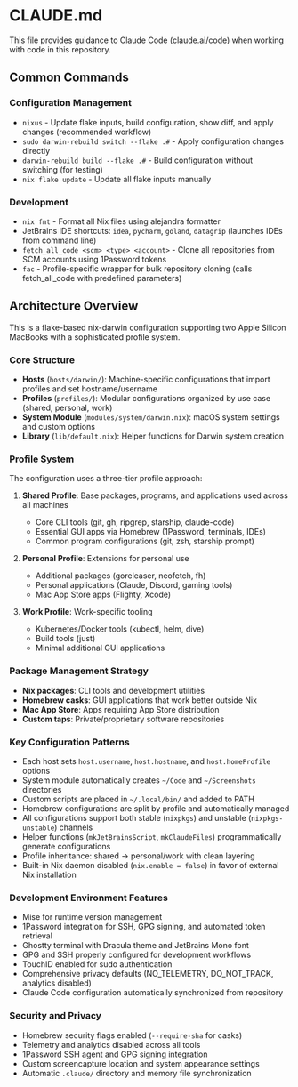 # CLAUDE.md

This file provides guidance to Claude Code (claude.ai/code) when working with code in this repository.

## Common Commands

### Configuration Management
- `nixus` - Update flake inputs, build configuration, show diff, and apply changes (recommended workflow)
- `sudo darwin-rebuild switch --flake .#` - Apply configuration changes directly
- `darwin-rebuild build --flake .#` - Build configuration without switching (for testing)
- `nix flake update` - Update all flake inputs manually

### Development
- `nix fmt` - Format all Nix files using alejandra formatter
- JetBrains IDE shortcuts: `idea`, `pycharm`, `goland`, `datagrip` (launches IDEs from command line)
- `fetch_all_code <scm> <type> <account>` - Clone all repositories from SCM accounts using 1Password tokens
- `fac` - Profile-specific wrapper for bulk repository cloning (calls fetch_all_code with predefined parameters)

## Architecture Overview

This is a flake-based nix-darwin configuration supporting two Apple Silicon MacBooks with a sophisticated profile system.

### Core Structure
- **Hosts** (`hosts/darwin/`): Machine-specific configurations that import profiles and set hostname/username
- **Profiles** (`profiles/`): Modular configurations organized by use case (shared, personal, work)
- **System Module** (`modules/system/darwin.nix`): macOS system settings and custom options
- **Library** (`lib/default.nix`): Helper functions for Darwin system creation

### Profile System
The configuration uses a three-tier profile approach:

1. **Shared Profile**: Base packages, programs, and applications used across all machines
   - Core CLI tools (git, gh, ripgrep, starship, claude-code)
   - Essential GUI apps via Homebrew (1Password, terminals, IDEs)
   - Common program configurations (git, zsh, starship prompt)

2. **Personal Profile**: Extensions for personal use
   - Additional packages (goreleaser, neofetch, fh)
   - Personal applications (Claude, Discord, gaming tools)
   - Mac App Store apps (Flighty, Xcode)

3. **Work Profile**: Work-specific tooling
   - Kubernetes/Docker tools (kubectl, helm, dive)
   - Build tools (just)
   - Minimal additional GUI applications

### Package Management Strategy
- **Nix packages**: CLI tools and development utilities
- **Homebrew casks**: GUI applications that work better outside Nix
- **Mac App Store**: Apps requiring App Store distribution
- **Custom taps**: Private/proprietary software repositories

### Key Configuration Patterns
- Each host sets `host.username`, `host.hostname`, and `host.homeProfile` options
- System module automatically creates `~/Code` and `~/Screenshots` directories  
- Custom scripts are placed in `~/.local/bin/` and added to PATH
- Homebrew configurations are split by profile and automatically managed
- All configurations support both stable (`nixpkgs`) and unstable (`nixpkgs-unstable`) channels
- Helper functions (`mkJetBrainsScript`, `mkClaudeFiles`) programmatically generate configurations
- Profile inheritance: shared → personal/work with clean layering
- Built-in Nix daemon disabled (`nix.enable = false`) in favor of external Nix installation

### Development Environment Features
- Mise for runtime version management
- 1Password integration for SSH, GPG signing, and automated token retrieval
- Ghostty terminal with Dracula theme and JetBrains Mono font
- GPG and SSH properly configured for development workflows
- TouchID enabled for sudo authentication
- Comprehensive privacy defaults (NO_TELEMETRY, DO_NOT_TRACK, analytics disabled)
- Claude Code configuration automatically synchronized from repository

### Security and Privacy
- Homebrew security flags enabled (`--require-sha` for casks)
- Telemetry and analytics disabled across all tools
- 1Password SSH agent and GPG signing integration
- Custom screencapture location and system appearance settings
- Automatic `.claude/` directory and memory file synchronization
